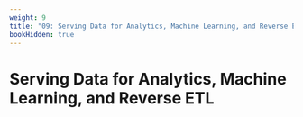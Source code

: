 ```yaml
---
weight: 9
title: "09: Serving Data for Analytics, Machine Learning, and Reverse ETL"
bookHidden: true
---
```


# Serving Data for Analytics, Machine Learning, and Reverse ETL